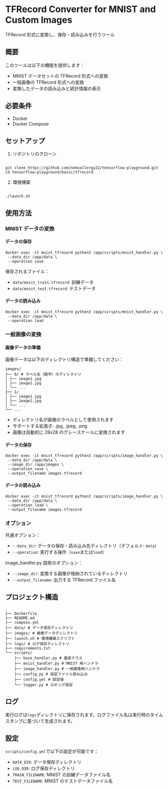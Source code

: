 # TFRecord Converter for MNIST and Custom Images

TFRecord 形式に変換し、保存・読み込みを行うツール

## 概要

このツールは以下の機能を提供します：

- MNIST データセットの TFRecord 形式への変換
- 一般画像の TFRecord 形式への変換
- 変換したデータの読み込みと統計情報の表示

## 必要条件

- Docker
- Docker Compose

## セットアップ

1. リポジトリのクローン

```

git clone https://github.com/nekoallergy22/tensorflow-playground.git
cd tensorflow-playground/basic/tfrecord

```

2. 環境構築

```

./launch.sh

```

## 使用方法

### MNIST データの変換

#### データの保存

```
docker exec -it mnist_tfrecord python3 /app/scripts/mnist_handler.py \
 --data_dir /app/data \
 --operation save
```

保存されるファイル：

- `data/mnist_train.tfrecord`: 訓練データ
- `data/mnist_test.tfrecord`: テストデータ

#### データの読み込み

```
docker exec -it mnist_tfrecord python3 /app/scripts/mnist_handler.py \
 --data_dir /app/data \
 --operation load
```

### 一般画像の変換

#### 画像データの準備

画像データは以下のディレクトリ構造で準備してください：

```
images/
├── 0/ # ラベル名（数字）のディレクトリ
│ ├── image1.jpg
│ ├── image2.jpg
│ └── ...
├── 1/
│ ├── image1.jpg
│ ├── image2.jpg
│ └── ...
└── ...
```

- ディレクトリ名が画像のラベルとして使用されます
- サポートする拡張子: .jpg, .jpeg, .png
- 画像は自動的に 28x28 のグレースケールに変換されます

#### データの保存

```
docker exec -it mnist_tfrecord python3 /app/scripts/image_handler.py \
 --data_dir /app/data \
 --image_dir /app/images \
 --operation save \
 --output_filename images.tfrecord
```

#### データの読み込み

```
docker exec -it mnist_tfrecord python3 /app/scripts/image_handler.py \
 --data_dir /app/data \
 --operation load \
 --output_filename images.tfrecord
```

### オプション

共通オプション：

- `--data_dir`: データの保存・読み込み先ディレクトリ（デフォルト: `data`）
- `--operation`: 実行する操作（`save`または`load`）

image_handler.py 固有のオプション：

- `--image_dir`: 変換する画像が格納されているディレクトリ
- `--output_filename`: 出力する TFRecord ファイル名

## プロジェクト構造

```
.
├── Dockerfile
├── README.md
├── compose.yml
├── data/ # データ保存ディレクトリ
├── images/ # 画像データディレクトリ
├── launch.sh # 環境構築スクリプト
├── logs/ # ログ保存ディレクトリ
├── requirements.txt
└── scripts/
    ├── base_handler.py # 基底クラス
    ├── mnist_handler.py # MNIST 用ハンドラ
    ├── image_handler.py # 一般画像用ハンドラ
    ├── config.py # 設定ファイル読み込み
    ├── config.yml # 設定値
    └── logger.py # ロギング設定
```

## ログ

実行ログは`logs`ディレクトリに保存されます。ログファイル名は実行時のタイムスタンプに基づいて生成されます。

## 設定

`scripts/config.yml`で以下の設定が可能です：

- `DATA_DIR`: データ保存ディレクトリ
- `LOG_DIR`: ログ保存ディレクトリ
- `TRAIN_FILENAME`: MNIST の訓練データファイル名
- `TEST_FILENAME`: MNIST のテストデータファイル名
